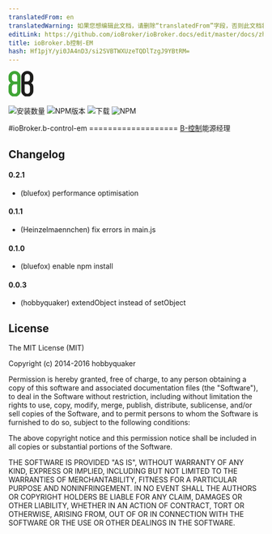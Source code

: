 ```yaml
---
translatedFrom: en
translatedWarning: 如果您想编辑此文档，请删除“translatedFrom”字段，否则此文档将再次自动翻译
editLink: https://github.com/ioBroker/ioBroker.docs/edit/master/docs/zh-cn/adapterref/iobroker.b-control-em/README.md
title: ioBroker.b控制-EM
hash: Hf1pjY/yi0JA4nD3/si2SVBTWXUzeTQDlTzgJ9YBtRM=
---
```

![商标](../../../en/adapterref/iobroker.b-control-em/admin/bcontrol.png)

![安装数量](http://iobroker.live/badges/b-control-em-stable.svg)
![NPM版本](http://img.shields.io/npm/v/iobroker.bcontrol.svg)
![下载](https://img.shields.io/npm/dm/iobroker.bcontrol.svg)
![NPM](https://nodei.co/npm/iobroker.bcontrol.png?downloads=true)

#ioBroker.b-control-em ===================
[B-控制](http://www.b-control.com/)能源经理

## Changelog
#### 0.2.1
* (bluefox) performance optimisation

#### 0.1.1
* (Heinzelmaennchen) fix errors in main.js

#### 0.1.0
* (bluefox) enable npm install

#### 0.0.3
* (hobbyquaker) extendObject instead of setObject

## License

The MIT License (MIT)

Copyright (c) 2014-2016 hobbyquaker

Permission is hereby granted, free of charge, to any person obtaining a copy
of this software and associated documentation files (the "Software"), to deal
in the Software without restriction, including without limitation the rights
to use, copy, modify, merge, publish, distribute, sublicense, and/or sell
copies of the Software, and to permit persons to whom the Software is
furnished to do so, subject to the following conditions:

The above copyright notice and this permission notice shall be included in
all copies or substantial portions of the Software.

THE SOFTWARE IS PROVIDED "AS IS", WITHOUT WARRANTY OF ANY KIND, EXPRESS OR
IMPLIED, INCLUDING BUT NOT LIMITED TO THE WARRANTIES OF MERCHANTABILITY,
FITNESS FOR A PARTICULAR PURPOSE AND NONINFRINGEMENT. IN NO EVENT SHALL THE
AUTHORS OR COPYRIGHT HOLDERS BE LIABLE FOR ANY CLAIM, DAMAGES OR OTHER
LIABILITY, WHETHER IN AN ACTION OF CONTRACT, TORT OR OTHERWISE, ARISING FROM,
OUT OF OR IN CONNECTION WITH THE SOFTWARE OR THE USE OR OTHER DEALINGS IN
THE SOFTWARE.